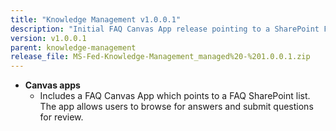 ```yaml
---
title: "Knowledge Management v1.0.0.1"
description: "Initial FAQ Canvas App release pointing to a SharePoint FAQ list."
version: v1.0.0.1
parent: knowledge-management
release_file: MS-Fed-Knowledge-Management_managed%20-%201.0.0.1.zip
---
```


-   **Canvas apps**
    - Includes a FAQ Canvas App which points to a FAQ SharePoint list. The app allows users to browse for answers and submit questions for review.
